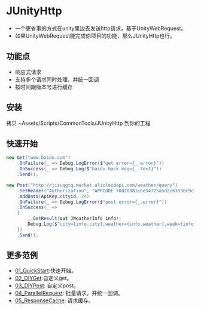 # JUnityHttp
* 一个更省事的方式在unity里边去发送http请求，基于UnityWebRequest。
* 如果UnityWebRequest能完成你项目的功能，那么JUnityHttp也行。

## 功能点

* 响应式请求
* 支持多个请求同时处理，并统一回调
* 按时间跟版本号进行缓存

## 安装

拷贝 ~Assets/Scripts/CommonTools/JUnityHttp 到你的工程

## 快速开始

```C#
new Get("www.baidu.com")
    .OnFailure(_ => Debug.LogError($"get error={_.error}"))
    .OnSuccess(_ => Debug.Log($"baidu back msg={_.text}"))
    .Send();

new Post("http://jisuqgtq.market.alicloudapi.com/weather/query")
    .SetHeader("Authorization", "APPCODE 70d20881c6e54725a5d2c63598c9cf64")
    .AddData(ApiKey.cityid, 24)
    .OnFailure(_ => Debug.LogError($"post error={_.error}"))
    .OnSuccess(_ =>
    {
        _.GetResult(out JWeatherInfo info);
        Debug.Log($"city={info.city},weather={info.weather},week={info.week},date={info.date}");
    })
    .Send();
```

## 更多范例

* [01_QuickStart](Assets/Scripts/CommonTools/JUnityHttpSample/01_QuickStart/QuickStart.cs):快速开始。
* [02_DIYGet](Assets/Scripts/CommonTools/JUnityHttpSample/02_DIYGet/):自定义get。
* [03_DIYPost](Assets/Scripts/CommonTools/JUnityHttpSample/03_DIYPost/): 自定义post。
* [04_ParallelRequest](Assets/Scripts/CommonTools/JUnityHttpSample/04_ParallelRequest/ParallelRequestSample.cs): 批量请求，并统一回调。
* [05_ResponseCache](Assets/Scripts/CommonTools/JUnityHttpSample/05_ResponseCache/ResponseCacheSample.cs): 请求缓存。
